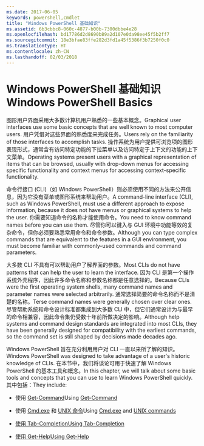 ```yaml
---
ms.date: 2017-06-05
keywords: powershell,cmdlet
title: "Windows PowerShell 基础知识"
ms.assetid: 6b3cbbc8-060c-4877-b00b-7300dbbe4e28
ms.openlocfilehash: bd17786d2d8690b89a2d107e0da98ee45f5b2ff7
ms.sourcegitcommit: 18e3bfae83ffe282d3fd1a45f5386f3b7250f0c0
ms.translationtype: HT
ms.contentlocale: zh-CN
ms.lasthandoff: 02/03/2018
---
```

# <a name="windows-powershell-basics"></a><span data-ttu-id="7c535-103">Windows PowerShell 基础知识</span><span class="sxs-lookup"><span data-stu-id="7c535-103">Windows PowerShell Basics</span></span>
<span data-ttu-id="7c535-104">图形用户界面采用大多数计算机用户熟悉的一些基本概念。</span><span class="sxs-lookup"><span data-stu-id="7c535-104">Graphical user interfaces use some basic concepts that are well known to most computer users.</span></span> <span data-ttu-id="7c535-105">用户凭借对这些界面的熟悉度来完成任务。</span><span class="sxs-lookup"><span data-stu-id="7c535-105">Users rely on the familiarity of those interfaces to accomplish tasks.</span></span> <span data-ttu-id="7c535-106">操作系统为用户提供可浏览项的图形表现形式，通常含有访问特定功能的下拉菜单以及访问特定于上下文的功能的上下文菜单。</span><span class="sxs-lookup"><span data-stu-id="7c535-106">Operating systems present users with a graphical representation of items that can be browsed, usually with drop-down menus for accessing specific functionality and context menus for accessing context-specific functionality.</span></span>

<span data-ttu-id="7c535-107">命令行接口 (CLI)（如 Windows PowerShell）则必须使用不同的方法来公开信息，因为它没有菜单或图形系统来帮助用户。</span><span class="sxs-lookup"><span data-stu-id="7c535-107">A command-line interface (CLI), such as Windows PowerShell, must use a different approach to expose information, because it does not have menus or graphical systems to help the user.</span></span> <span data-ttu-id="7c535-108">你需要知道命令的名称才能使用命令。</span><span class="sxs-lookup"><span data-stu-id="7c535-108">You need to know command names before you can use them.</span></span> <span data-ttu-id="7c535-109">尽管你可以键入与 GUI 环境中功能等效的复杂命令，但你必须要熟悉常用命令和命令参数。</span><span class="sxs-lookup"><span data-stu-id="7c535-109">Although you can type complex commands that are equivalent to the features in a GUI environment, you must become familiar with commonly-used commands and command parameters.</span></span>

<span data-ttu-id="7c535-110">大多数 CLI 不具有可以帮助用户了解界面的参数。</span><span class="sxs-lookup"><span data-stu-id="7c535-110">Most CLIs do not have patterns that can help the user to learn the interface.</span></span> <span data-ttu-id="7c535-111">因为 CLI 是第一个操作系统外壳程序，因此许多命令名称和参数名称都是任意选择的。</span><span class="sxs-lookup"><span data-stu-id="7c535-111">Because CLIs were the first operating system shells, many command names and parameter names were selected arbitrarily.</span></span> <span data-ttu-id="7c535-112">通常选择简要的命令名称而不是清楚的名称。</span><span class="sxs-lookup"><span data-stu-id="7c535-112">Terse command names were generally chosen over clear ones.</span></span> <span data-ttu-id="7c535-113">尽管帮助系统和命令设计标准都集成到大多数 CLI 中，但它们通常设计为与最早的命令相兼容，因此命令集仍受数十年前所做决定的影响。</span><span class="sxs-lookup"><span data-stu-id="7c535-113">Although help systems and command design standards are integrated into most CLIs, they have been generally designed for compatibility with the earliest commands, so the command set is still shaped by decisions made decades ago.</span></span>

<span data-ttu-id="7c535-114">Windows PowerShell 旨在充分利用用户对 CLI 一直以来所了解的知识。</span><span class="sxs-lookup"><span data-stu-id="7c535-114">Windows PowerShell was designed to take advantage of a user's historic knowledge of CLIs.</span></span> <span data-ttu-id="7c535-115">在本节中，我们将谈论可用于快速了解 Windows PowerShell 的基本工具和概念。</span><span class="sxs-lookup"><span data-stu-id="7c535-115">In this chapter, we will talk about some basic tools and concepts that you can use to learn Windows PowerShell quickly.</span></span> <span data-ttu-id="7c535-116">其中包括：</span><span class="sxs-lookup"><span data-stu-id="7c535-116">They include:</span></span>

- <span data-ttu-id="7c535-117">使用 [Get-Command](/powershell/module/Microsoft.PowerShell.Core/get-command)</span><span class="sxs-lookup"><span data-stu-id="7c535-117">Using [Get-Command](/powershell/module/Microsoft.PowerShell.Core/get-command)</span></span>

- <span data-ttu-id="7c535-118">使用 [Cmd.exe](/windows-server/administration/windows-commands/cmd) 和 [UNIX 命令](/windows/wsl/reference)</span><span class="sxs-lookup"><span data-stu-id="7c535-118">Using [Cmd.exe](/windows-server/administration/windows-commands/cmd) and [UNIX commands](/windows/wsl/reference)</span></span>

- [<span data-ttu-id="7c535-119">使用 Tab-Completion</span><span class="sxs-lookup"><span data-stu-id="7c535-119">Using Tab-Completion</span></span>](../../core-powershell/console/using-tab-expansion.md)

- [<span data-ttu-id="7c535-120">使用 Get-Help</span><span class="sxs-lookup"><span data-stu-id="7c535-120">Using Get-Help</span></span>](./getting-detailed-help-information.md)

